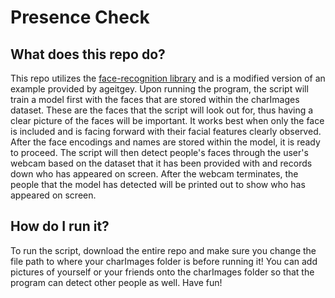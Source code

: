 # Presence Check



## What does this repo do?
This repo utilizes the [face-recognition library](https://github.com/ageitgey/face_recognition) and is a modified version of an example provided by ageitgey. Upon running the program, the script will train a model first with the faces that are stored within the charImages dataset. These are the faces that the script will look out for, thus having a clear picture of the faces will be important. It works best when only the face is included and is facing forward with their facial features clearly observed. After the face encodings and names are stored within the model, it is ready to proceed. The script will then detect people's faces through the user's webcam based on the dataset that it has been provided with and records down who has appeared on screen. After the webcam terminates, the people that the model has detected will be printed out to show who has appeared on screen.

## How do I run it?
To run the script, download the entire repo and make sure you change the file path to where your charImages folder is before running it! You can add pictures of yourself or your friends onto the charImages folder so that the program can detect other people as well. Have fun!
